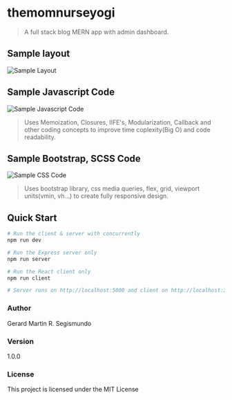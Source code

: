 # themomnurseyogi

> A full stack blog MERN app with admin dashboard.

## Sample layout

![Sample Layout](https://i.imgur.com/9LQDH85.jpg)

## Sample Javascript Code

![Sample Javascript Code](https://i.imgur.com/Zw3DXRX.jpg)

> Uses Memoization, Closures, IIFE's, Modularization, Callback and other coding concepts to improve time coplexity(Big O) and code readability.

## Sample Bootstrap, SCSS Code

![Sample CSS Code](https://i.imgur.com/Zw3DXRX.jpg)

> Uses bootstrap library, css media queries, flex, grid, viewport units(vmin, vh...) to create fully responsive design.

## Quick Start

```bash
# Run the client & server with concurrently
npm run dev

# Run the Express server only
npm run server

# Run the React client only
npm run client

# Server runs on http://localhost:5000 and client on http://localhost:3000
```

### Author

Gerard Martin R. Segismundo

### Version

1.0.0

### License

This project is licensed under the MIT License

